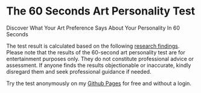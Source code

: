# The 60 Seconds Art Personality Test
Discover What Your Art Preference Says About Your Personality In 60 Seconds

The test result is calculated based on the following [research findings](https://www.psychologytoday.com/intl/blog/the-mind-of-a-collector/202302/how-collector-personalities-relate-to-their-art-preferences?amp). Please note that the results of the 60-second art personality test are for entertainment purposes only. They do not constitute professional advice or assessment. If anyone finds the results objectionable or inaccurate, kindly disregard them and seek professional guidance if needed.

Try the test anonymously on my [Github Pages](https://florianmgedeon.github.io/artpersonalitytest/) for free and without a login.
